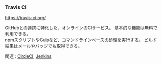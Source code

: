 ### Travis CI
<https://travis-ci.org/>

GitHubとの連携に特化した、オンラインのCIサービス。
基本的な機能は無料で利用できる。  
npmスクリプトやGulpなど、コマンドラインベースの処理を実行する。
ビルド結果はメールやバッジでも取得できる。

関連 : [CircleCI](https://circleci.com/), [Jenkins](https://jenkins-ci.org/)
